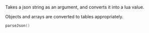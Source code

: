 Takes a json string as an argument, and converts it into a lua value.

Objects and arrays are converted to tables appropriately.

```lua
parseJson()
```
